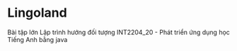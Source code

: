 # Lingoland
Bài tập lớn Lập trình hướng đối tượng INT2204_20 - Phát triển ứng dụng học Tiếng Anh bằng java
